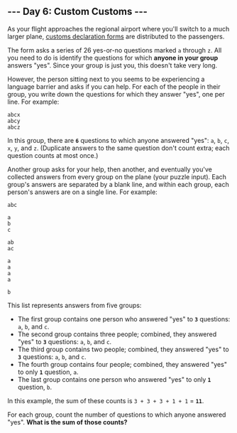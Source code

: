 ## --- Day 6: Custom Customs ---

As your flight approaches the regional airport where you'll switch to a much larger plane, [customs declaration forms](https://en.wikipedia.org/wiki/Customs_declaration) are distributed to the passengers.

The form asks a series of 26 yes-or-no questions marked `a` through `z`. All you need to do is identify the questions for which __anyone in your group__ answers "yes". Since your group is just you, this doesn't take very long.

However, the person sitting next to you seems to be experiencing a language barrier and asks if you can help. For each of the people in their group, you write down the questions for which they answer "yes", one per line. For example:

```
abcx
abcy
abcz
```

In this group, there are __`6`__ questions to which anyone answered "yes": `a`, `b`, `c`, `x`, `y`, and `z`. (Duplicate answers to the same question don't count extra; each question counts at most once.)

Another group asks for your help, then another, and eventually you've collected answers from every group on the plane (your puzzle input). Each group's answers are separated by a blank line, and within each group, each person's answers are on a single line. For example:

```
abc

a
b
c

ab
ac

a
a
a
a

b
```

This list represents answers from five groups:

 - The first group contains one person who answered "yes" to __`3`__ questions: `a`, `b`, and `c`.
 - The second group contains three people; combined, they answered "yes" to __`3`__ questions: `a`, `b`, and `c`.
 - The third group contains two people; combined, they answered "yes" to __`3`__ questions: `a`, `b`, and `c`.
 - The fourth group contains four people; combined, they answered "yes" to only __`1`__ question, `a`.
 - The last group contains one person who answered "yes" to only __`1`__ question, `b`.

In this example, the sum of these counts is `3 + 3 + 3 + 1 + 1` = __`11`__.

For each group, count the number of questions to which anyone answered "yes". __What is the sum of those counts?__
